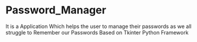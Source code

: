 # Password_Manager
It is a Application Which helps the user to manage their passwords as we all struggle to Remember our Passwords Based on Tkinter Python Framework 
